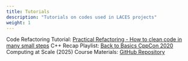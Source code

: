 ```yaml
---
title: Tutorials
description: "Tutorials on codes used in LACES projects"
weight: 1
---
```

Code Refactoring Tutorial: [Practical Refactoring - How to clean code in many small steps](https://youtu.be/aWiwDdx_rdo)
C++ Recap Playlist: [Back to Basics CppCon 2020](https://youtube.com/playlist?list=PLHTh1InhhwT5o3GwbFYy3sR7HDNRA353e&si=_ZLAanKYOvqYkuoj)
Computing at Scale (2025) Course Materials: [GitHub Repository](https://github.com/LACES-LAB/computing-at-scale-demo-2025)